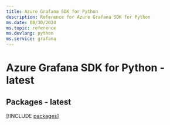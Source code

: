 ```yaml
---
title: Azure Grafana SDK for Python
description: Reference for Azure Grafana SDK for Python
ms.date: 08/30/2024
ms.topic: reference
ms.devlang: python
ms.service: grafana
---
```

# Azure Grafana SDK for Python - latest
## Packages - latest
[!INCLUDE [packages](grafana-index.md)]